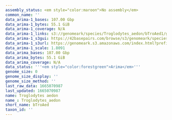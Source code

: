 ```yaml
---
assembly_status: <em style="color:maroon">No assembly</em>
common_name: ''
data_arima-1_bases: 107.00 Gbp
data_arima-1_bytes: 55.1 GiB
data_arima-1_coverage: N/A
data_arima-1_links: s3://genomeark/species/Troglodytes_aedon/bTroAed1/genomic_data/arima/<br>
data_arima-1_s3gui: https://42basepairs.com/browse/s3/genomeark/species/Troglodytes_aedon/bTroAed1/genomic_data/arima/
data_arima-1_s3url: https://genomeark.s3.amazonaws.com/index.html?prefix=species/Troglodytes_aedon/bTroAed1/genomic_data/arima/
data_arima-1_scale: 1.8091
data_arima_bases: 107.00 Gbp
data_arima_bytes: 55.1 GiB
data_arima_coverage: N/A
data_status: '''<em style="color:forestgreen">Arima</em>'''
genome_size: 0
genome_size_display: ''
genome_size_method: ''
last_raw_data: 1665070987
last_updated: 1665070987
name: Troglodytes aedon
name_: Troglodytes_aedon
short_name: bTroAed
taxon_id: ''
---
```

